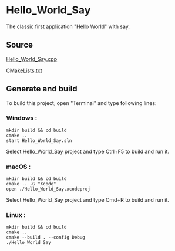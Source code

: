 # Hello_World_Say

The classic first application "Hello World" with say.

## Source

[Hello_World_Say.cpp](Hello_World_Say.cpp)

[CMakeLists.txt](CMakeLists.txt)

## Generate and build

To build this project, open "Terminal" and type following lines:

### Windows :

``` shell
mkdir build && cd build
cmake .. 
start Hello_World_Say.sln
```

Select Hello_World_Say project and type Ctrl+F5 to build and run it.

### macOS :

``` shell
mkdir build && cd build
cmake .. -G "Xcode"
open ./Hello_World_Say.xcodeproj
```

Select Hello_World_Say project and type Cmd+R to build and run it.

### Linux :

``` shell
mkdir build && cd build
cmake .. 
cmake --build . --config Debug
./Hello_World_Say
```
